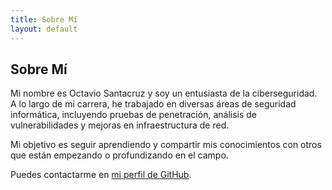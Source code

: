 ```yaml
---
title: Sobre Mí
layout: default
---
```


## Sobre Mí

Mi nombre es Octavio Santacruz y soy un entusiasta de la ciberseguridad. A lo largo de mi carrera, he trabajado en diversas áreas de seguridad informática, incluyendo pruebas de penetración, análisis de vulnerabilidades y mejoras en infraestructura de red.

Mi objetivo es seguir aprendiendo y compartir mis conocimientos con otros que están empezando o profundizando en el campo.

Puedes contactarme en [mi perfil de GitHub](https://github.com/octaviosantacruz).
